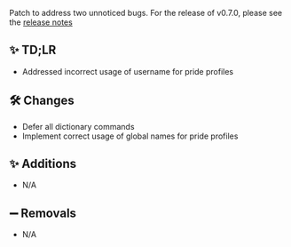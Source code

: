 Patch to address two unnoticed bugs. For the release of v0.7.0, please see the [release notes](https://github.com/No767/Catherine-Chan/releases/tag/v0.7.0)

## ✨ TD;LR

- Addressed incorrect usage of username for pride profiles

## 🛠️ Changes

- Defer all dictionary commands
- Implement correct usage of global names for pride profiles

## ✨ Additions

- N/A
## ➖ Removals

- N/A
